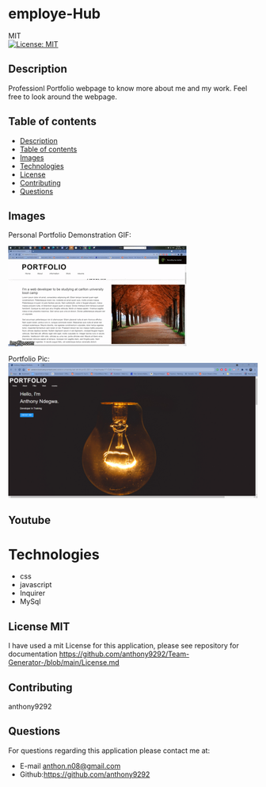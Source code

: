 # employe-Hub
MIT<br>[![License: MIT](https://img.shields.io/badge/License-MIT-yellow.svg)](https://opensource.org/licenses/MIT)

## Description
Professionl Portfolio webpage to know more about me and my work. Feel free to look around the webpage. 
  ## Table of contents
  - [Description](#description)
  - [Table of contents](#table-of-contents)
  - [Images](#image)
  - [Technologies](#technologies)
  - [License](#license)
  - [Contributing](#contributing)
  - [Questions](#questions)
## Images 
Personal Portfolio Demonstration GIF: 

![Sample of Portfolio](profile.gif)

Portfolio Pic: 
![Pick Of Portfolio](Capture.PNG)

## Youtube 

# Technologies 
- css
- javascript 
- Inquirer
- MySql

## License MIT
I have used a mit License for this application, please see repository for documentation <https://github.com/anthony9292/Team-Generator-/blob/main/License.md>

## Contributing
   anthony9292

## Questions
For questions regarding this application please contact me at:
- E-mail anthon.n08@gmail.com 
- Github:<https://github.com/anthony9292>

    
